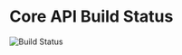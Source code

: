 # Core API Build Status
![Build Status](https://github.com/mhunt429/Selah/actions/workflows/core-api.yml/badge.svg)
